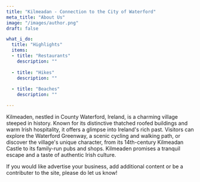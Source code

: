 ```yaml
---
title: "Kilmeadan - Connection to the City of Waterford"
meta_title: "About Us"
image: "/images/author.png"
draft: false

what_i_do:
  title: "Highlights"
  items:
  - title: "Restaurants"
    description: ""
  
  - title: "Hikes"
    description: ""
  
  - title: "Beaches"
    description: ""

---
```


Kilmeaden, nestled in County Waterford, Ireland, is a charming village steeped in history. Known for its distinctive thatched roofed buildings and warm Irish hospitality, it offers a glimpse into Ireland's rich past. Visitors can explore the Waterford Greenway, a scenic cycling and walking path, or discover the village's unique character, from its 14th-century Kilmeadan Castle to its family-run pubs and shops. Kilmeaden promises a tranquil escape and a taste of authentic Irish culture.

If you would like advertise your business, add additional content or be a contributer to the site, please do let us know!
